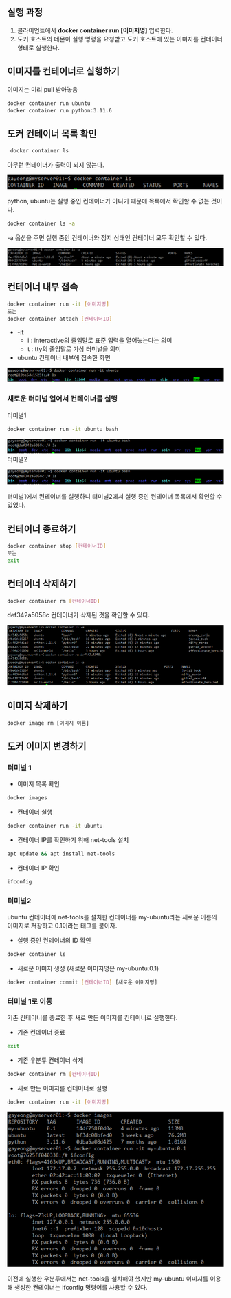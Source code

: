 ## 실행 과정

1. 클라이언트에서 **docker container run [이미지명]** 입력한다.
2. 도커 호스트의 데몬이 실행 명령을 요청받고 도커 호스트에 있는 이미지를 컨테이너 형태로 실행한다.

## 이미지를 컨테이너로 실행하기

이미지는 미리 pull 받아놓음

```bash
docker container run ubuntu
docker container run python:3.11.6
```

## 도커 컨테이너 목록 확인

```bash
 docker container ls
```

아무런 컨테이너가 출력이 되지 않는다.

![도커컨테이너목록확인1](/images/도커컨테이너목록확인1.png)

python, ubuntu는 실행 중인 컨테이너가 아니기 때문에 목록에서 확인할 수 없는 것이다.

```bash
docker container ls -a
```

-a 옵션을 주면 실행 중인 컨테이너와 정지 상태인 컨테이너 모두 확인할 수 있다.

![도커컨테이너목록확인2](/images/도커컨테이너목록확인2.png)

## 컨테이너 내부 접속

```bash
docker container run -it [이미지명]
또는
docker container attach [컨테이너ID]
```

- -it
    - i : interactive의 줄임말로 표준 입력을 열어놓는다는 의미
    - t : tty의 줄임말로 가상 터미널을 의미
- ubuntu 컨테이너 내부에 접속한 화면

![컨테이너내부접속1](/images/컨테이너내부접속1.png)

### 새로운 터미널 열어서 컨테이너를 실행

터미널1

```bash
docker container run -it ubuntu bash
```

![컨테이너내부접속2](/images/컨테이너내부접속2.png)
터미널2

![컨테이너내부접속3](/images/컨테이너내부접속2.png)

터미널1에서 컨테이너를 실행하니 터미널2에서 실행 중인 컨테이너 목록에서 확인할 수 있었다.

## **컨테이너 종료하기**

```bash
docker container stop [컨테이너ID]
또는
exit
```

## 컨테이너 삭제하기

```bash
docker container rm [컨테이너ID]
```

def342a5058c 컨테이너가 삭제된 것을 확인할 수 있다.

![컨테이너삭제하기](/images/컨테이너삭제하기.png)

## 이미지 삭제하기

```bash
docker image rm [이미지 이름]
```

## 도커 이미지 변경하기

### 터미널 1

- 이미지 목록 확인

```bash
docker images
```

- 컨테이너 실행

```bash
docker container run -it ubuntu
```

- 컨테이너 IP를 확인하기 위해 net-tools 설치

```bash
apt update && apt install net-tools
```

- 컨테이너 IP 확인

```bash
ifconfig
```

### 터미널2

ubuntu 컨테이너에 net-tools를 설치한 컨테이너를 my-ubuntu라는 새로운 이름의 이미지로 저장하고 0.1이라는 태그를 붙이자.

- 실행 중인 컨테이너의 ID 확인

```bash
docker container ls
```

- 새로운 이미지 생성 (새로운 이미지명은 my-ubuntu:0.1)

```bash
docker container commit [컨테이너ID] [새로운 이미지명]
```

### 터미널 1로 이동

기존 컨테이너를 종료한 후 새로 만든 이미지를 컨테이너로 실행한다.

- 기존 컨테이너 종료

```bash
exit
```

- 기존 우분투 컨테이너 삭제

```bash
docker container rm [컨테이너ID]
```

- 새로 만든 이미지를 컨테이너로 실행

```bash
docker container run -it [이미지명]
```

![도커이미지변경하기](/images/도커이미지변경하기.png)

이전에 실행한 우분투에서는 net-tools을 설치해야 했지만 my-ubuntu 이미지를 이용해 생성한 컨테이너는 ifconfig 명령어를 사용할 수 있다.
